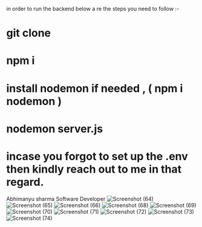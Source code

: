 in order to run the backend below a re the steps you need to follow :-
# git clone <url>
# npm i 
# install nodemon if needed , ( npm i nodemon )
# nodemon server.js
# incase you forgot to set up the .env then kindly reach out to me in that regard. 

Abhimanyu sharma 
Software Developer
![Screenshot (64)](https://github.com/user-attachments/assets/91c80d65-0216-4593-a379-3a901c504569)
![Screenshot (65)](https://github.com/user-attachments/assets/c303656e-9679-4873-9ee9-5ba15ad5b21d)
![Screenshot (66)](https://github.com/user-attachments/assets/13d8686b-803f-42e6-b0a8-3e73ff437570)
![Screenshot (68)](https://github.com/user-attachments/assets/640c43a5-2e84-4c50-8b07-e6b7ba98c47f)
![Screenshot (69)](https://github.com/user-attachments/assets/4e918d79-1fc7-40b0-a05e-f0ba26371ffd)
![Screenshot (70)](https://github.com/user-attachments/assets/3d790b41-11f9-4f0e-9c48-602d0aa59dc4)
![Screenshot (71)](https://github.com/user-attachments/assets/c3f6ce1d-af77-4f34-b98f-35470f08308d)
![Screenshot (72)](https://github.com/user-attachments/assets/9de84283-43ea-4966-ae4b-544ae15afd92)
![Screenshot (73)](https://github.com/user-attachments/assets/d3778f3e-e397-41a6-b64f-330ff09c779d)
![Screenshot (74)](https://github.com/user-attachments/assets/693f9627-5eb5-40e6-b551-e3fc81616e69)










